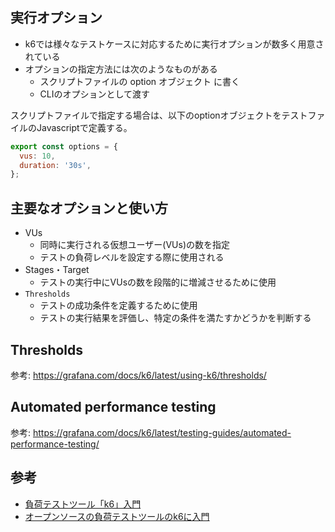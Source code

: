 ## 実行オプション

- k6では様々なテストケースに対応するために実行オプションが数多く用意されている
- オプションの指定方法には次のようなものがある
  - スクリプトファイルの option オブジェクト に書く
  - CLIのオプションとして渡す

スクリプトファイルで指定する場合は、以下のoptionオブジェクトをテストファイルのJavascriptで定義する。

```js
export const options = {
  vus: 10,
  duration: '30s',
};
```

## 主要なオプションと使い方

- VUs
  - 同時に実行される仮想ユーザー(VUs)の数を指定
  - テストの負荷レベルを設定する際に使用される
- Stages・Target
  - テストの実行中にVUsの数を段階的に増減させるために使用
- `Thresholds`
  - テストの成功条件を定義するために使用
  - テストの実行結果を評価し、特定の条件を満たすかどうかを判断する

## Thresholds

参考: https://grafana.com/docs/k6/latest/using-k6/thresholds/

## Automated performance testing

参考: https://grafana.com/docs/k6/latest/testing-guides/automated-performance-testing/

## 参考

- [負荷テストツール「k6」入門](https://zenn.dev/pharmax/articles/98ed49994cdaf2)
- [オープンソースの負荷テストツールのk6に入門](https://dev.classmethod.jp/articles/lets-try-k6/)
